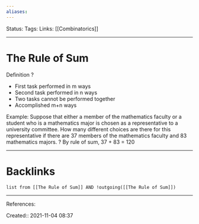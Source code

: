 ```yaml
---
aliases:
---
```

Status:
Tags:
Links: [[Combinatorics]]
___

# The Rule of Sum

Definition
?
- First task performed in m ways
- Second task performed in n ways
- Two tasks cannot be performed together
- Accomplished m+n ways

Example:
Suppose that either a member of the mathematics faculty or a student who is a mathematics major is chosen as a representative to a university committee. How many different choices are there for this representative if there are 37 members of the mathematics faculty and 83 mathematics majors.
?
By rule of sum, 37 + 83 = 120

___

# Backlinks

```dataview
list from [[The Rule of Sum]] AND !outgoing([[The Rule of Sum]])
```
___
References:

Created:: 2021-11-04 08:37
